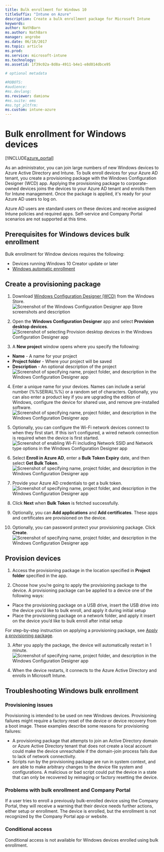 ```yaml
---
title: Bulk enrollment for Windows 10
titleSuffix: "Intune on Azure"
description: Create a bulk enrollment package for Microsoft Intune
keywords:
author: NathBarn
ms.author: NathBarn
manager: angrobe
ms.date: 06/18/2017
ms.topic: article
ms.prod:
ms.service: microsoft-intune
ms.technology:
ms.assetid: 1f39c02a-8d8a-4911-b4e1-e8d014dbce95

# optional metadata

#ROBOTS:
#audience:
#ms.devlang:
ms.reviewer: damionw
#ms.suite: ems
#ms.tgt_pltfrm:
ms.custom: intune-azure
---
```

# Bulk enrollment for Windows devices

[!INCLUDE[azure_portal](./includes/azure_portal.md)]

As an administrator, you can join large numbers of new Windows devices to Azure Active Directory and Intune. To bulk enroll devices for your Azure AD tenant, you create a provisioning package with the Windows Configuration Designer (WCD) app. Applying the provisioning package to corporate-owned devices joins the devices to your Azure AD tenant and enrolls them for Intune management. Once the package is applied, it's ready for your Azure AD users to log on.

Azure AD users are standard users on these devices and receive assigned Intune policies and required apps. Self-service and Company Portal scenarios are not supported at this time.

## Prerequisites for Windows devices bulk enrollment

Bulk enrollment for Window devices requires the following:

- Devices running Windows 10 Creator update or later
- [Windows automatic enrollment](https://docs.microsoft.com/intune-classic/deploy-use/set-up-windows-device-management-with-microsoft-intune#enable-windows-10-automatic-enrollment)

## Create a provisioning package

1. Download [Windows Configuration Designer (WCD)](https://www.microsoft.com/store/apps/9nblggh4tx22) from the Windows Store.
![Screenshot of the Windows Configuration Designer app Store screenshots and description](media/bulk-enroll-store.png)

2. Open the **Windows Configuration Designer** app and select **Provision desktop devices**.
![Screenshot of selecting Provision desktop devices in the Windows Configuration Designer app](media/bulk-enroll-select.png)

3. A **New project** window opens where you specify the following:
  - **Name** - A name for your project
  - **Project folder** - Where your project will be saved
  - **Description** - An optional description of the project
![Screenshot of specifying name, project folder, and description in the Windows Configuration Designer app](media/bulk-enroll-name.png)

4.	Enter a unique name for your devices. Names can include a serial number (%%SERIAL%%) or a random set of characters. Optionally, you can also enter a product key if you are upgrading the edition of Windows, configure the device for shared use, and remove pre-installed software.
![Screenshot of specifying name, project folder, and description in the Windows Configuration Designer app](media/bulk-enroll-device.png)

5.	Optionally, you can configure the Wi-Fi network devices connect to when they first start.  If this isn’t configured, a wired network connection is required when the device is first started.
![Screenshot of enabling Wi-Fi including Network SSID and Network type options in the Windows Configuration Designer app](media/bulk-enroll-network.png)

6.	Select **Enroll in Azure AD**, enter a **Bulk Token Expiry** date, and then select **Get Bulk Token**.
![Screenshot of specifying name, project folder, and description in the Windows Configuration Designer app](media/bulk-enroll-account.png)

7. Provide your Azure AD credentials to get a bulk token.
![Screenshot of specifying name, project folder, and description in the Windows Configuration Designer app](media/bulk-enroll-cred.png)

8.	Click **Next** when **Bulk Token** is fetched successfully.

9. Optionally, you can **Add applications** and **Add certificates**. These apps and certificates are provisioned on the device.

10. Optionally, you can password protect your provisioning package.  Click **Create**.
![Screenshot of specifying name, project folder, and description in the Windows Configuration Designer app](media/bulk-enroll-create.png)

## Provision devices

1. Access the provisioning package in the location specified in **Project folder** specified in the app.

2. Choose how you’re going to apply the provisioning package to the device.  A provisioning package can be applied to a device one of the following ways:
 - Place the provisioning package on a USB drive, insert the USB drive into the device you’d like to bulk enroll, and apply it during initial setup
 - Place the provisioning package on a network folder, and apply it insert on the device you’d like to bulk enroll after initial setup

 For step-by-step instruction on applying a provisioning package, see [Apply a provisioning package](https://technet.microsoft.com/itpro/windows/configure/provisioning-apply-package).

3. After you apply the package, the device will automatically restart in 1 minute.
 ![Screenshot of specifying name, project folder, and description in the Windows Configuration Designer app](media/bulk-enroll-add.png)

4. When the device restarts, it connects to the Azure Active Directory and enrolls in Microsoft Intune.

## Troubleshooting Windows bulk enrollment

### Provisioning issues
Provisioning is intended to be used on new Windows devices. Provisioning failures might require a factory reset of the device or device recovery from a boot image. These examples describe some reasons for provisioning failures:

- A provisioning package that attempts to join an Active Directory domain or Azure Active Directory tenant that does not create a local account could make the device unreachable if the domain-join process fails due to lack of network connectivity.
- Scripts run by the provisioning package are run in system context, and are able to make arbitrary changes to the device file system and configurations. A malicious or bad script could put the device in a state that can only be recovered by reimaging or factory resetting the device.

### Problems with bulk enrollment and Company Portal
If a user tries to enroll a previously bulk-enrolled device using the Company Portal, they will receive a warning that their device needs further actions, either setup or enrollment. The device is enrolled, but the enrollment is not recognized by the Company Portal app or website.

### Conditional access
Conditional access is not available for Windows devices enrolled using bulk enrollment.
